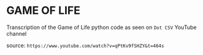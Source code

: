 GAME OF LIFE
============

Transcription of the Game of Life python code as seen on `Dot CSV` YouTube channel

source: `https://www.youtube.com/watch?v=qPtKv9fSHZY&t=464s`


